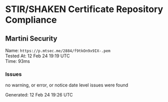 # STIR/SHAKEN Certificate Repository Compliance

## Martini Security

Name: `https://p.mtsec.me/2884/f9tkOn9x9IX-.pem`\
Tested At: 12 Feb 24 19:19 UTC\
Time: 93ms

### Issues

no warning, or error, or notice date level issues were found

Generated: 12 Feb 24 19:26 UTC